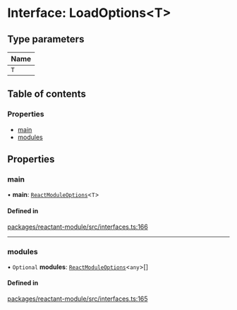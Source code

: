# Interface: LoadOptions<T\>

## Type parameters

| Name |
| :------ |
| `T` |

## Table of contents

### Properties

- [main](LoadOptions.md#main)
- [modules](LoadOptions.md#modules)

## Properties

### main

• **main**: [`ReactModuleOptions`](../modules.md#reactmoduleoptions)<`T`\>

#### Defined in

[packages/reactant-module/src/interfaces.ts:166](https://github.com/unadlib/reactant/blob/3696addb/packages/reactant-module/src/interfaces.ts#L166)

___

### modules

• `Optional` **modules**: [`ReactModuleOptions`](../modules.md#reactmoduleoptions)<`any`\>[]

#### Defined in

[packages/reactant-module/src/interfaces.ts:165](https://github.com/unadlib/reactant/blob/3696addb/packages/reactant-module/src/interfaces.ts#L165)
